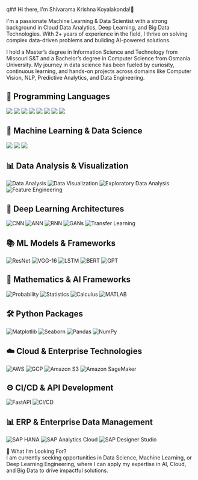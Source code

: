 q## Hi there, I'm Shivarama Krishna Koyalakonda!👋

I'm a passionate Machine Learning & Data Scientist with a strong background in Cloud Data Analytics, Deep Learning, and Big Data Technologies. With 2+ years of experience in the field, I thrive on solving complex data-driven problems and building AI-powered solutions.

I hold a Master’s degree in Information Science and Technology from Missouri S&T and a Bachelor’s degree in Computer Science from Osmania University. My journey in data science has been fueled by curiosity, continuous learning, and hands-on projects across domains like Computer Vision, NLP, Predictive Analytics, and Data Engineering.


## 🔹 Programming Languages
<p  align="left">
<img src="https://img.shields.io/badge/Python-3776AB?style=for-the-badge&logo=python&logoColor=white&stye=for-the-badge"/>
<img src="https://img.shields.io/badge/R-276DC3?style=for-the-badge&logo=r&logoColor=white&style=for-the-badge"/>
<img src="https://img.shields.io/badge/SQL-4479A1?style=for-the-badge&logo=sqlite&logoColor=white&style=for-the-badge"/>
<img src="https://img.shields.io/badge/C-00599C?style=for-the-badge&logo=c&logoColor=white&style=for-the-badge"/>
<img src="https://img.shields.io/badge/C++-00599C?style=for-the-badge&logo=c%2B%2B&logoColor=white&style=for-the-badge"/>
<img src="https://img.shields.io/badge/C%23-239120?style=for-the-badge&logo=c-sharp&logoColor=white&style=for-the-badge"/>
<img src="https://img.shields.io/badge/Java-007396?style=for-the-badge&logo=java&logoColor=white&style=for-the-badge"/>
<img src="https://img.shields.io/badge/JavaScript-F7DF1E?style=for-the-badge&logo=javascript&logoColor=black&style=for-the-badge"/>
</p>

## 🤖 Machine Learning & Data Science
<p align="left">
<img src="https://img.shields.io/badge/Data%20Science-5A5A5A?style=for-the-badge&logo=dataiku&logoColor=white&style=for-the-image"/>
<img src="https://img.shields.io/badge/Machine%20Learning-FF6F00?style=for-the-badge&logo=mlflow&logoColor=white&style=for-the-image"/>
<img src="https://img.shields.io/badge/Deep%20Learning-FF0000?style=for-the-badge&logo=pytorch&logoColor=white&style=for-the-image"/>
</p>

## 📊 Data Analysis & Visualization
![Data Analysis](https://img.shields.io/badge/Data%20Analysis-1E88E5?style=for-the-badge&logo=databricks&logoColor=white)
![Data Visualization](https://img.shields.io/badge/Data%20Visualization-FFC107?style=for-the-badge&logo=tableau&logoColor=white)
![Exploratory Data Analysis](https://img.shields.io/badge/EDA-673AB7?style=for-the-badge&logo=powerbi&logoColor=white)
![Feature Engineering](https://img.shields.io/badge/Feature%20Engineering-4CAF50?style=for-the-badge&logo=scipy&logoColor=white)

## 🧠 Deep Learning Architectures
![CNN](https://img.shields.io/badge/CNN-FF6F00?style=for-the-badge&logo=tensorflow&logoColor=white)
![ANN](https://img.shields.io/badge/ANN-FF9800?style=for-the-badge&logo=keras&logoColor=white)
![RNN](https://img.shields.io/badge/RNN-2196F3?style=for-the-badge&logo=pytorch&logoColor=white)
![GANs](https://img.shields.io/badge/GANs-673AB7?style=for-the-badge&logo=artstation&logoColor=white)
![Transfer Learning](https://img.shields.io/badge/Transfer%20Learning-009688?style=for-the-badge&logo=opencv&logoColor=white)

## 📚 ML Models & Frameworks
![ResNet](https://img.shields.io/badge/ResNet-FF0000?style=for-the-badge&logo=tensorflow&logoColor=white)
![VGG-16](https://img.shields.io/badge/VGG--16-FF9800?style=for-the-badge&logo=keras&logoColor=white)
![LSTM](https://img.shields.io/badge/LSTM-4CAF50?style=for-the-badge&logo=pytorch&logoColor=white)
![BERT](https://img.shields.io/badge/BERT-2196F3?style=for-the-badge&logo=google&logoColor=white)
![GPT](https://img.shields.io/badge/GPT-673AB7?style=for-the-badge&logo=openai&logoColor=white)

## 🔢 Mathematics & AI Frameworks
![Probability](https://img.shields.io/badge/Probability-1976D2?style=for-the-badge&logo=scipy&logoColor=white)
![Statistics](https://img.shields.io/badge/Statistics-388E3C?style=for-the-badge&logo=python&logoColor=white)
![Calculus](https://img.shields.io/badge/Calculus-FF9800?style=for-the-badge&logo=latex&logoColor=white)
![MATLAB](https://img.shields.io/badge/MATLAB-EE2C2C?style=for-the-badge&logo=mathworks&logoColor=white)

## 🛠️ Python Packages
![Matplotlib](https://img.shields.io/badge/Matplotlib-11557C?style=for-the-badge&logo=python&logoColor=white)
![Seaborn](https://img.shields.io/badge/Seaborn-5E35B1?style=for-the-badge&logo=python&logoColor=white)
![Pandas](https://img.shields.io/badge/Pandas-FFC107?style=for-the-badge&logo=pandas&logoColor=black)
![NumPy](https://img.shields.io/badge/NumPy-00ACC1?style=for-the-badge&logo=numpy&logoColor=white)

## ☁️ Cloud & Enterprise Technologies
![AWS](https://img.shields.io/badge/AWS-FF9900?style=for-the-badge&logo=amazonaws&logoColor=white)
![GCP](https://img.shields.io/badge/GCP-4285F4?style=for-the-badge&logo=googlecloud&logoColor=white)
![Amazon S3](https://img.shields.io/badge/Amazon%20S3-FF6F00?style=for-the-badge&logo=amazonaws&logoColor=white)
![Amazon SageMaker](https://img.shields.io/badge/Amazon%20SageMaker-00ACC1?style=for-the-badge&logo=amazonaws&logoColor=white)

## ⚙️ CI/CD & API Development
![FastAPI](https://img.shields.io/badge/FastAPI-009688?style=for-the-badge&logo=fastapi&logoColor=white)
![CI/CD](https://img.shields.io/badge/CI/CD-1976D2?style=for-the-badge&logo=githubactions&logoColor=white)

## 📊 ERP & Enterprise Data Management
![SAP HANA](https://img.shields.io/badge/SAP%20HANA-003366?style=for-the-badge&logo=sap&logoColor=white)
![SAP Analytics Cloud](https://img.shields.io/badge/SAP%20Analytics%20Cloud-FFC107?style=for-the-badge&logo=sap&logoColor=black)
![SAP Designer Studio](https://img.shields.io/badge/SAP%20Designer%20Studio-8E24AA?style=for-the-badge&logo=sap&logoColor=white)

🎯 What I’m Looking For?<br>
I am currently seeking opportunities in Data Science, Machine Learning, or Deep Learning Engineering, where I can apply my expertise in AI, Cloud, and Big Data to drive impactful solutions.
